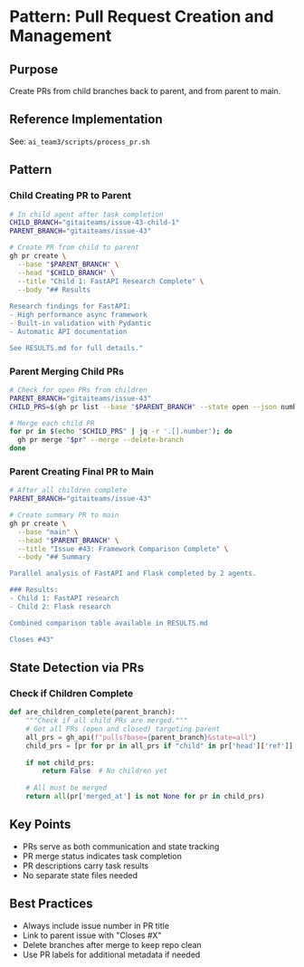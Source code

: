 # Pattern: Pull Request Creation and Management

## Purpose
Create PRs from child branches back to parent, and from parent to main.

## Reference Implementation
See: `ai_team3/scripts/process_pr.sh`

## Pattern

### Child Creating PR to Parent
```bash
# In child agent after task completion
CHILD_BRANCH="gitaiteams/issue-43-child-1"
PARENT_BRANCH="gitaiteams/issue-43"

# Create PR from child to parent
gh pr create \
  --base "$PARENT_BRANCH" \
  --head "$CHILD_BRANCH" \
  --title "Child 1: FastAPI Research Complete" \
  --body "## Results
  
Research findings for FastAPI:
- High performance async framework
- Built-in validation with Pydantic
- Automatic API documentation

See RESULTS.md for full details."
```

### Parent Merging Child PRs
```bash
# Check for open PRs from children
PARENT_BRANCH="gitaiteams/issue-43"
CHILD_PRS=$(gh pr list --base "$PARENT_BRANCH" --state open --json number,headRefName)

# Merge each child PR
for pr in $(echo "$CHILD_PRS" | jq -r '.[].number'); do
  gh pr merge "$pr" --merge --delete-branch
done
```

### Parent Creating Final PR to Main
```bash
# After all children complete
PARENT_BRANCH="gitaiteams/issue-43"

# Create summary PR to main
gh pr create \
  --base "main" \
  --head "$PARENT_BRANCH" \
  --title "Issue #43: Framework Comparison Complete" \
  --body "## Summary

Parallel analysis of FastAPI and Flask completed by 2 agents.

### Results:
- Child 1: FastAPI research
- Child 2: Flask research

Combined comparison table available in RESULTS.md

Closes #43"
```

## State Detection via PRs

### Check if Children Complete
```python
def are_children_complete(parent_branch):
    """Check if all child PRs are merged."""
    # Get all PRs (open and closed) targeting parent
    all_prs = gh_api(f"pulls?base={parent_branch}&state=all")
    child_prs = [pr for pr in all_prs if "child" in pr['head']['ref']]
    
    if not child_prs:
        return False  # No children yet
    
    # All must be merged
    return all(pr['merged_at'] is not None for pr in child_prs)
```

## Key Points
- PRs serve as both communication and state tracking
- PR merge status indicates task completion
- PR descriptions carry task results
- No separate state files needed

## Best Practices
- Always include issue number in PR title
- Link to parent issue with "Closes #X"
- Delete branches after merge to keep repo clean
- Use PR labels for additional metadata if needed